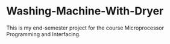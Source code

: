 # Washing-Machine-With-Dryer
This is my end-semester project for the course Microprocessor Programming and Interfacing.

